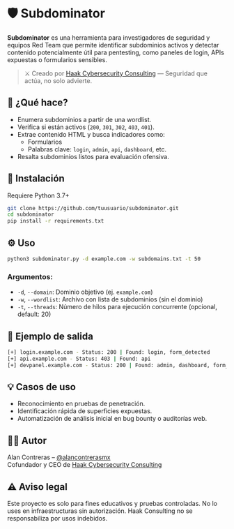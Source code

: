 # 🛡️ Subdominator

**Subdominator** es una herramienta para investigadores de seguridad y equipos Red Team que permite identificar subdominios activos y detectar contenido potencialmente útil para pentesting, como paneles de login, APIs expuestas o formularios sensibles.

> ⚔️ Creado por [Haak Cybersecurity Consulting](https://haak.com.mx) — Seguridad que actúa, no solo advierte.

## 🎯 ¿Qué hace?

- Enumera subdominios a partir de una wordlist.
- Verifica si están activos (`200`, `301`, `302`, `403`, `401`).
- Extrae contenido HTML y busca indicadores como:
  - Formularios
  - Palabras clave: `login`, `admin`, `api`, `dashboard`, etc.
- Resalta subdominios listos para evaluación ofensiva.

## 🚀 Instalación

Requiere Python 3.7+

```bash
git clone https://github.com/tuusuario/subdominator.git
cd subdominator
pip install -r requirements.txt
```

## ⚙️ Uso

```bash
python3 subdominator.py -d example.com -w subdomains.txt -t 50
```

### Argumentos:
- `-d`, `--domain`: Dominio objetivo (ej. `example.com`)
- `-w`, `--wordlist`: Archivo con lista de subdominios (sin el dominio)
- `-t`, `--threads`: Número de hilos para ejecución concurrente (opcional, default: 20)

## 📌 Ejemplo de salida

```bash
[+] login.example.com - Status: 200 | Found: login, form_detected
[+] api.example.com - Status: 403 | Found: api
[+] devpanel.example.com - Status: 200 | Found: admin, dashboard, form_detected
```

## 💡 Casos de uso

- Reconocimiento en pruebas de penetración.
- Identificación rápida de superficies expuestas.
- Automatización de análisis inicial en bug bounty o auditorías web.

## 👨‍💻 Autor

Alan Contreras – [@alancontrerasmx](https://www.linkedin.com/in/alan-contreras-/)  
Cofundador y CEO de [Haak Cybersecurity Consulting](https://haak.com.mx)

## ⚠️ Aviso legal

Este proyecto es solo para fines educativos y pruebas controladas. No lo uses en infraestructuras sin autorización. Haak Consulting no se responsabiliza por usos indebidos.
